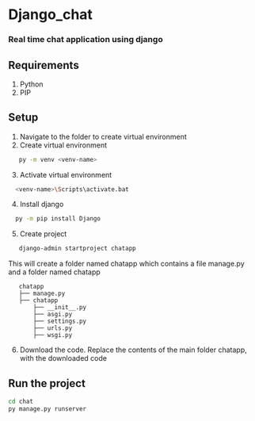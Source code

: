 # Django_chat

### Real time chat application using django

## Requirements
1. Python
2. PIP

## Setup 
1. Navigate to the folder to create virtual environment 
2. Create virtual environment
```sh
   py -m venv <venv-name>
```
3. Activate virtual environment
```sh
  <venv-name>\Scripts\activate.bat
```
4. Install django
```sh
  py -m pip install Django
```
5. Create project
```sh
   django-admin startproject chatapp 
```
   This will create a folder named chatapp which contains a file manage.py and a folder named chatapp
```
   chatapp
   ├── manage.py
   ├── chatapp
       ├── __init__.py
       ├── asgi.py
       ├── settings.py
       ├── urls.py
       ├── wsgi.py
```
6. Download the code. Replace the contents of the main folder chatapp, with the downloaded code

## Run the project
```sh
cd chat
py manage.py runserver
```
